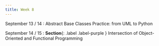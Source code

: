 ```yaml
---
title: Week 8
---
```


September 13 / 14
: Abstract Base Classes Practice: from UML to Python

September 14 / 15
: **Section**{: .label .label-purple } Intersection of Object-Oriented and Functional Programming
